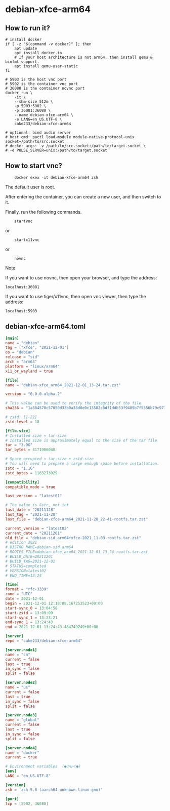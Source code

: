 # debian-xfce-arm64

## How to run it?

```shell
# install docker
if [ -z "$(command -v docker)" ]; then
    apt update
    apt install docker.io
    # If your host architecture is not arm64, then install qemu & binfmt-support.
    apt install qemu-user-static
fi

# 5903 is the host vnc port
# 5902 is the container vnc port
# 36080 is the container novnc port
docker run \
    -it \
    --shm-size 512m \
    -p 5903:5902 \
    -p 36081:36080 \
    --name debian-xfce-arm64 \
    -e LANG=en_US.UTF-8 \
    cake233/debian-xfce-arm64

# optional: bind audio server
# host cmd: pactl load-module module-native-protocol-unix socket=/path/to/src.socket
# docker args: -v /path/to/src.socket:/path/to/target.socket \
# -e PULSE_SERVER=unix:/path/to/target.socket

```

## How to start vnc?

```shell
    docker exex -it debian-xfce-arm64 zsh
```

The default user is root.

After entering the container, you can create a new user, and then switch to it.

Finally, run the following commands.

```shell
    startvnc
```

or

```shell
    startx11vnc
```

or

```shell
    novnc
```

Note:

If you want to use novnc, then open your browser, and type the address:

```
localhost:36081
```

If you want to use tiger/x11vnc, then open vnc viewer, then type the address:

```
localhost:5903
```

## debian-xfce-arm64.toml

```toml
[main]
name = "debian"
tag = ["xfce", "2021-12-01"]
os = "debian"
release = "sid"
arch = "arm64"
platform = "linux/arm64"
x11_or_wayland = true

[file]
name = "debian-xfce_arm64_2021-12-01_13-24.tar.zst"

version = "0.0.0-alpha.2"

# This value can be used to verify the integrity of the file
sha256 = "1a884570c57050d33b0a38d0e0c13502c8df1ddb53f9489b7f5556b79c977738"

# zstd: [1-22]
zstd-level = 18

[file.size]
# Installed size ≈ tar-size
# Installed size is approximately equal to the size of the tar file
tar = "3.9G"
tar_bytes = 4171906048

# Space occupied ≈ tar-size + zstd-size
# You will need to prepare a large enough space before installation.
zstd = "1.1G"
zstd_bytes = 1163273929

[compatibility]
compatible_mode = true

last_version = "latest01"

# The value is &str, not int
last_date = "20211128"
last_tag = "2021-11-28"
last_file = "debian-xfce-arm64_2021-11-28_22-41-rootfs.tar.zst"

current_version = "latest02"
current_date = "20211201"
old_file = "debian-sid_arm64+xfce-2021_11-03-rootfs.tar.zst"
# edition 2021
# DISTRO_NAME=debian-sid_arm64
# ROOTFS_FILE=debian-xfce_arm64_2021-12-01_13-24-rootfs.tar.zst
# BUILD_DATE=20211201
# BUILD_TAG=2021-12-01
# STATUS=completed
# VERSION=latest02
# END_TIME=13:24

[time]
format = "rfc-3339"
zone = "UTC"
date = 2021-12-01
begin = 2021-12-01 12:18:08.167253523+00:00
start-sync_0 = 13:04:58
start-zstd = 13:09:09
start-sync_1 = 13:23:21
end-sync_1 = 13:24:43
end = 2021-12-01 13:24:43.484749249+00:00

[server]
repo = "cake233/debian-xfce-arm64"

[server.node1]
name = "cn"
current = false
last = true
in_sync = false
split = false

[server.node2]
name = "us"
current = false
last = true
in_sync = false
split = false

[server.node3]
name = "global"
current = false
last = true
in_sync = false
split = false

[server.node4]
name = "docker"
current = true

# Environment variables  (●＞ω＜●)
[env]
LANG = "en_US.UTF-8"

[version]
zsh = 'zsh 5.8 (aarch64-unknown-linux-gnu)'

[port]
tcp = [5902, 36080]
```
